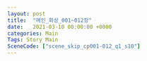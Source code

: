 ```yaml
---
layout: post
title:  "메인_회상_001~012장"
date:   2021-03-10 00:00:00 +0000
categories: Main
Tags: Story Main
SceneCode: ["scene_skip_cp001-012_q1_s10"]
---
```

